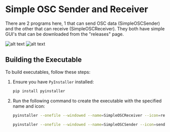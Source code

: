 # Simple OSC Sender and Receiver
There are 2 programs here, 1 that can send OSC data (SimpleOSCSender) and the other that can receive (SimpleOSCReceiver). They both have simple GUI's that can be downloaded from the "releases" page.

![alt text](image-2.png|width=100)
![alt text](image-1.png|width=100)

## Building the Executable

To build executables, follow these steps:

1. Ensure you have `PyInstaller` installed:
   ```sh
   pip install pyinstaller

2. Run the following command to create the executable with the specified name and icon:

   ```sh
   pyinstaller --onefile --windowed --name=SimpleOSCReceiver --icon=receiver.ico receiver.py

   pyinstaller --onefile --windowed --name=SimpleOSCSender --icon=sender.ico sender.py
